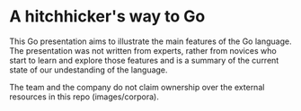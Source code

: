 # A hitchhicker's way to Go

This Go presentation aims to illustrate the main features of the Go language. 
The presentation was not written from experts, rather from novices who start to learn and 
explore those features and is a summary of the current state of our undestanding of the language.

The team and the company do not claim ownership over the external resources in this repo (images/corpora).

